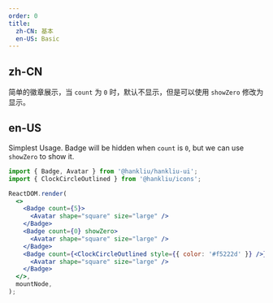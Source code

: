 ```yaml
---
order: 0
title:
  zh-CN: 基本
  en-US: Basic
---
```


## zh-CN

简单的徽章展示，当 `count` 为 `0` 时，默认不显示，但是可以使用 `showZero` 修改为显示。

## en-US

Simplest Usage. Badge will be hidden when `count` is `0`, but we can use `showZero` to show it.

```jsx
import { Badge, Avatar } from '@hankliu/hankliu-ui';
import { ClockCircleOutlined } from '@hankliu/icons';

ReactDOM.render(
  <>
    <Badge count={5}>
      <Avatar shape="square" size="large" />
    </Badge>
    <Badge count={0} showZero>
      <Avatar shape="square" size="large" />
    </Badge>
    <Badge count={<ClockCircleOutlined style={{ color: '#f5222d' }} />}>
      <Avatar shape="square" size="large" />
    </Badge>
  </>,
  mountNode,
);
```

<style>
.hlui-badge:not(.hlui-badge-not-a-wrapper) {
  margin-right: 20px;
}
.hlui-badge.hlui-badge-rtl:not(.hlui-badge-not-a-wrapper) {
  margin-right: 0;
  margin-left: 20px;
}
</style>
